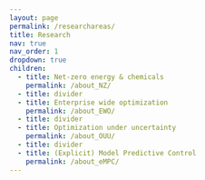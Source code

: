 ```yaml
---
layout: page
permalink: /researchareas/
title: Research
nav: true
nav_order: 1
dropdown: true
children:
  - title: Net-zero energy & chemicals
    permalink: /about_NZ/
  - title: divider
  - title: Enterprise wide optimization
    permalink: /about_EWO/
  - title: divider
  - title: Optimization under uncertainty
    permalink: /about_OUU/
  - title: divider
  - title: (Explicit) Model Predictive Control
    permalink: /about_eMPC/
---
```


